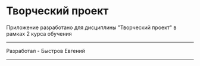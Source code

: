 # Творческий проект
Приложение разработано для дисциплины "Творческий проект" в рамках 2 курса обучения

***
Разработал - Быстров Евгений
***
